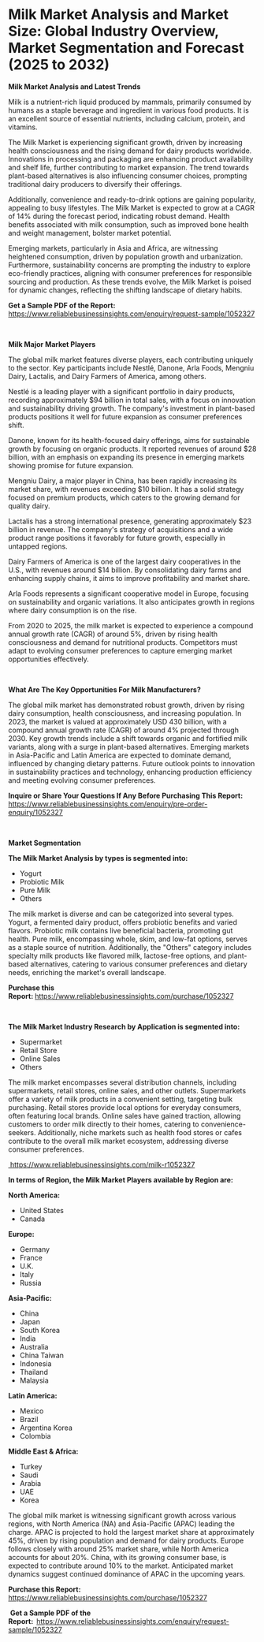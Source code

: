 <p><h1>Milk Market Analysis and Market Size: Global Industry Overview, Market Segmentation and Forecast (2025 to 2032)</h1></p><p><strong>Milk Market Analysis and Latest Trends</strong></p>
<p><p>Milk is a nutrient-rich liquid produced by mammals, primarily consumed by humans as a staple beverage and ingredient in various food products. It is an excellent source of essential nutrients, including calcium, protein, and vitamins.</p><p>The Milk Market is experiencing significant growth, driven by increasing health consciousness and the rising demand for dairy products worldwide. Innovations in processing and packaging are enhancing product availability and shelf life, further contributing to market expansion. The trend towards plant-based alternatives is also influencing consumer choices, prompting traditional dairy producers to diversify their offerings. </p><p>Additionally, convenience and ready-to-drink options are gaining popularity, appealing to busy lifestyles. The Milk Market is expected to grow at a CAGR of 14% during the forecast period, indicating robust demand. Health benefits associated with milk consumption, such as improved bone health and weight management, bolster market potential. </p><p>Emerging markets, particularly in Asia and Africa, are witnessing heightened consumption, driven by population growth and urbanization. Furthermore, sustainability concerns are prompting the industry to explore eco-friendly practices, aligning with consumer preferences for responsible sourcing and production. As these trends evolve, the Milk Market is poised for dynamic changes, reflecting the shifting landscape of dietary habits.</p></p>
<p><strong>Get a Sample PDF of the Report:&nbsp;</strong> <a href="https://www.reliablebusinessinsights.com/enquiry/request-sample/1052327?utm_campaign=2944&utm_medium=2&utm_source=Github&utm_content=ia&utm_term=16042025&utm_id=milk">https://www.reliablebusinessinsights.com/enquiry/request-sample/1052327</a></p>
<p>&nbsp;</p>
<p><strong>Milk Major Market Players</strong></p>
<p><p>The global milk market features diverse players, each contributing uniquely to the sector. Key participants include Nestlé, Danone, Arla Foods, Mengniu Dairy, Lactalis, and Dairy Farmers of America, among others. </p><p>Nestlé is a leading player with a significant portfolio in dairy products, recording approximately $94 billion in total sales, with a focus on innovation and sustainability driving growth. The company's investment in plant-based products positions it well for future expansion as consumer preferences shift.</p><p>Danone, known for its health-focused dairy offerings, aims for sustainable growth by focusing on organic products. It reported revenues of around $28 billion, with an emphasis on expanding its presence in emerging markets showing promise for future expansion.</p><p>Mengniu Dairy, a major player in China, has been rapidly increasing its market share, with revenues exceeding $10 billion. It has a solid strategy focused on premium products, which caters to the growing demand for quality dairy.</p><p>Lactalis has a strong international presence, generating approximately $23 billion in revenue. The company's strategy of acquisitions and a wide product range positions it favorably for future growth, especially in untapped regions.</p><p>Dairy Farmers of America is one of the largest dairy cooperatives in the U.S., with revenues around $14 billion. By consolidating dairy farms and enhancing supply chains, it aims to improve profitability and market share.</p><p>Arla Foods represents a significant cooperative model in Europe, focusing on sustainability and organic variations. It also anticipates growth in regions where dairy consumption is on the rise.</p><p>From 2020 to 2025, the milk market is expected to experience a compound annual growth rate (CAGR) of around 5%, driven by rising health consciousness and demand for nutritional products. Competitors must adapt to evolving consumer preferences to capture emerging market opportunities effectively.</p></p>
<p>&nbsp;</p>
<p><strong>What Are The Key Opportunities For Milk Manufacturers?</strong></p>
<p><p>The global milk market has demonstrated robust growth, driven by rising dairy consumption, health consciousness, and increasing population. In 2023, the market is valued at approximately USD 430 billion, with a compound annual growth rate (CAGR) of around 4% projected through 2030. Key growth trends include a shift towards organic and fortified milk variants, along with a surge in plant-based alternatives. Emerging markets in Asia-Pacific and Latin America are expected to dominate demand, influenced by changing dietary patterns. Future outlook points to innovation in sustainability practices and technology, enhancing production efficiency and meeting evolving consumer preferences.</p></p>
<p><strong>Inquire or Share Your Questions If Any Before Purchasing This Report:</strong> <a href="https://www.reliablebusinessinsights.com/enquiry/pre-order-enquiry/1052327?utm_campaign=2944&utm_medium=2&utm_source=Github&utm_content=ia&utm_term=16042025&utm_id=milk">https://www.reliablebusinessinsights.com/enquiry/pre-order-enquiry/1052327</a></p>
<p>&nbsp;</p>
<p><strong>Market Segmentation</strong></p>
<p><strong>The Milk Market Analysis by types is segmented into:</strong></p>
<p><ul><li>Yogurt</li><li>Probiotic Milk</li><li>Pure Milk</li><li>Others</li></ul></p>
<p><p>The milk market is diverse and can be categorized into several types. Yogurt, a fermented dairy product, offers probiotic benefits and varied flavors. Probiotic milk contains live beneficial bacteria, promoting gut health. Pure milk, encompassing whole, skim, and low-fat options, serves as a staple source of nutrition. Additionally, the "Others" category includes specialty milk products like flavored milk, lactose-free options, and plant-based alternatives, catering to various consumer preferences and dietary needs, enriching the market's overall landscape.</p></p>
<p><strong>Purchase this Report:&nbsp;</strong><a href="https://www.reliablebusinessinsights.com/purchase/1052327?utm_campaign=2944&utm_medium=2&utm_source=Github&utm_content=ia&utm_term=16042025&utm_id=milk">https://www.reliablebusinessinsights.com/purchase/1052327</a></p>
<p>&nbsp;</p>
<p><strong>The Milk Market Industry Research by Application is segmented into:</strong></p>
<p><ul><li>Supermarket</li><li>Retail Store</li><li>Online Sales</li><li>Others</li></ul></p>
<p><p>The milk market encompasses several distribution channels, including supermarkets, retail stores, online sales, and other outlets. Supermarkets offer a variety of milk products in a convenient setting, targeting bulk purchasing. Retail stores provide local options for everyday consumers, often featuring local brands. Online sales have gained traction, allowing customers to order milk directly to their homes, catering to convenience-seekers. Additionally, niche markets such as health food stores or cafes contribute to the overall milk market ecosystem, addressing diverse consumer preferences.</p></p>
<p><a href="https://www.reliablebusinessinsights.com/milk-r1052327?utm_campaign=2944&utm_medium=2&utm_source=Github&utm_content=ia&utm_term=16042025&utm_id=milk">&nbsp;https://www.reliablebusinessinsights.com/milk-r1052327</a></p>
<p><strong>In terms of Region, the Milk Market Players available by Region are:</strong></p>
<p>
    <p> <strong> North America: </strong>
        <ul>
            <li>United States</li>
            <li>Canada</li>
        </ul>
        </p> 
    <p> <strong> Europe: </strong>
        <ul>
            <li>Germany</li>
            <li>France</li>
            <li>U.K.</li>
            <li>Italy</li>
            <li>Russia</li>
        </ul>
        </p> 
    <p> <strong> Asia-Pacific: </strong>
        <ul>
            <li>China</li>
            <li>Japan</li>
            <li>South Korea</li>
            <li>India</li>
            <li>Australia</li>
            <li>China Taiwan</li>
            <li>Indonesia</li>
            <li>Thailand</li>
            <li>Malaysia</li>
        </ul>
        </p> 
    <p> <strong> Latin America: </strong>
        <ul>
            <li>Mexico</li>
            <li>Brazil</li>
            <li>Argentina Korea</li>
            <li>Colombia</li>
        </ul>
        </p> 
    <p> <strong> Middle East & Africa: </strong>
        <ul>
            <li>Turkey</li>
            <li>Saudi</li>
            <li>Arabia</li>
            <li>UAE</li>
            <li>Korea</li>
        </ul>
    </p>
    </p>
<p><p>The global milk market is witnessing significant growth across various regions, with North America (NA) and Asia-Pacific (APAC) leading the charge. APAC is projected to hold the largest market share at approximately 45%, driven by rising population and demand for dairy products. Europe follows closely with around 25% market share, while North America accounts for about 20%. China, with its growing consumer base, is expected to contribute around 10% to the market. Anticipated market dynamics suggest continued dominance of APAC in the upcoming years.</p></p>
<p><strong>Purchase this Report: </strong><a href="https://www.reliablebusinessinsights.com/purchase/1052327?utm_campaign=2944&utm_medium=2&utm_source=Github&utm_content=ia&utm_term=16042025&utm_id=milk">https://www.reliablebusinessinsights.com/purchase/1052327</a></p>
<p>&nbsp;<strong>Get a Sample PDF of the Report:&nbsp;&nbsp;</strong><a href="https://www.reliablebusinessinsights.com/enquiry/request-sample/1052327?utm_campaign=2944&utm_medium=2&utm_source=Github&utm_content=ia&utm_term=16042025&utm_id=milk">https://www.reliablebusinessinsights.com/enquiry/request-sample/1052327</a></p>
<p><strong></strong></p>
<p><p></p><p></p><p></p></p>
